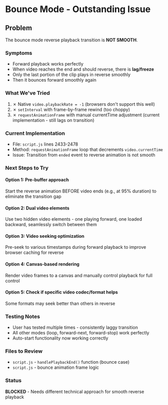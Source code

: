 # Bounce Mode - Outstanding Issue

## Problem
The bounce mode reverse playback transition is **NOT SMOOTH**.

### Symptoms
- Forward playback works perfectly
- When video reaches the end and should reverse, there is **lag/freeze**
- Only the last portion of the clip plays in reverse smoothly
- Then it bounces forward smoothly again

### What We've Tried
1. ✗ Native `video.playbackRate = -1` (browsers don't support this well)
2. ✗ `setInterval` with frame-by-frame rewind (too choppy)
3. ✗ `requestAnimationFrame` with manual currentTime adjustment (current implementation - still lags on transition)

### Current Implementation
- File: `script.js` lines 2433-2478
- Method: `requestAnimationFrame` loop that decrements `video.currentTime`
- Issue: Transition from `ended` event to reverse animation is not smooth

### Next Steps to Try

#### Option 1: Pre-buffer approach
Start the reverse animation BEFORE video ends (e.g., at 95% duration) to eliminate the transition gap

#### Option 2: Dual video elements
Use two hidden video elements - one playing forward, one loaded backward, seamlessly switch between them

#### Option 3: Video seeking optimization
Pre-seek to various timestamps during forward playback to improve browser caching for reverse

#### Option 4: Canvas-based rendering
Render video frames to a canvas and manually control playback for full control

#### Option 5: Check if specific video codec/format helps
Some formats may seek better than others in reverse

### Testing Notes
- User has tested multiple times - consistently laggy transition
- All other modes (loop, forward-next, forward-stop) work perfectly
- Auto-start functionality now working correctly

### Files to Review
- `script.js` - `handlePlaybackEnd()` function (bounce case)
- `script.js` - bounce animation frame logic

### Status
**BLOCKED** - Needs different technical approach for smooth reverse playback
